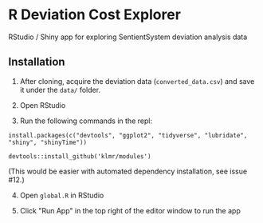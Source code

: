 # R Deviation Cost Explorer

RStudio / Shiny app for exploring SentientSystem deviation analysis data

## Installation

1. After cloning, acquire the deviation data (`converted_data.csv`) and save it under the `data/` folder.

2. Open RStudio

3. Run the following commands in the repl:


```
install.packages(c("devtools", "ggplot2", "tidyverse", "lubridate", "shiny", "shinyTime"))

devtools::install_github('klmr/modules')

```

(This would be easier with automated dependency installation, see issue #12.)

4. Open `global.R` in RStudio

5. Click "Run App" in the top right of the editor window to run the app
